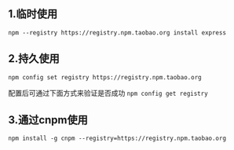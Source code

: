 ## 1.临时使用
`npm --registry https://registry.npm.taobao.org install express`

## 2.持久使用
`npm config set registry https://registry.npm.taobao.org`

配置后可通过下面方式来验证是否成功 
`npm config get registry`

## 3.通过cnpm使用
`npm install -g cnpm --registry=https://registry.npm.taobao.org`
